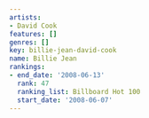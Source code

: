 ```yaml
---
artists:
- David Cook
features: []
genres: []
key: billie-jean-david-cook
name: Billie Jean
rankings:
- end_date: '2008-06-13'
  rank: 47
  ranking_list: Billboard Hot 100
  start_date: '2008-06-07'
---
```


